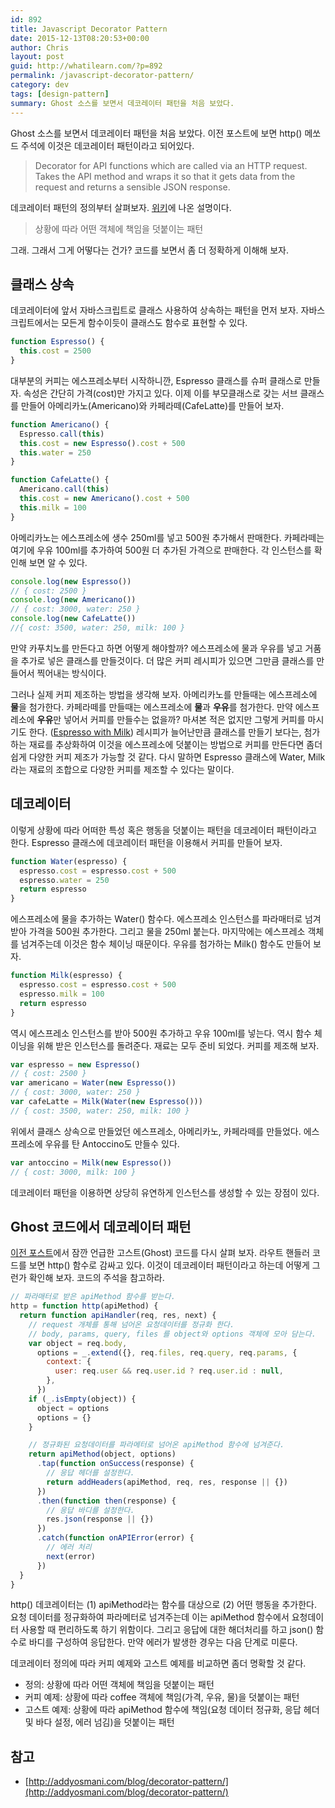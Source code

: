 ```yaml
---
id: 892
title: Javascript Decorator Pattern
date: 2015-12-13T08:20:53+00:00
author: Chris
layout: post
guid: http://whatilearn.com/?p=892
permalink: /javascript-decorator-pattern/
category: dev
tags: [design-pattern]
summary: Ghost 소스를 보면서 데코레이터 패턴을 처음 보았다.
---
```


Ghost 소스를 보면서 데코레이터 패턴을 처음 보았다. 이전 포스트에 보면 http() 메쏘드 주석에 이것은 데코레이터 패턴이라고 되어있다.

> Decorator for API functions which are called via an HTTP request. Takes the API method and wraps it so that it gets data from the request and returns a sensible JSON response.

데코레이터 패턴의 정의부터 살펴보자. [위키](https://ko.wikipedia.org/wiki/%EB%8D%B0%EC%BD%94%EB%A0%88%EC%9D%B4%ED%84%B0_%ED%8C%A8%ED%84%B4)에 나온 설명이다.

> 상황에 따라 어떤 객체에 책임을 덧붙이는 패턴

그래. 그래서 그게 어떻다는 건가? 코드를 보면서 좀 더 정확하게 이해해 보자.

## 클래스 상속

데코레이터에 앞서 자바스크립트로 클래스 사용하여 상속하는 패턴을 먼저 보자. 자바스크립트에서는 모든게 함수이듯이 클래스도 함수로 표현할 수 있다.

```javascript
function Espresso() {
  this.cost = 2500
}
```

대부분의 커피는 에스프레소부터 시작하니깐, Espresso 클래스를 슈퍼 클래스로 만들자. 속성은 간단히 가격(cost)만 가지고 있다. 이제 이를 부모클래스로 갖는 서브 클래스를 만들어 아메리카노(Americano)와 카페라떼(CafeLatte)를 만들어 보자.

```javascript
function Americano() {
  Espresso.call(this)
  this.cost = new Espresso().cost + 500
  this.water = 250
}

function CafeLatte() {
  Americano.call(this)
  this.cost = new Americano().cost + 500
  this.milk = 100
}
```

아메리카노는 에스프레소에 생수 250ml를 넣고 500원 추가해서 판매한다. 카페라떼는 여기에 우유 100ml를 추가하여 500원 더 추가된 가격으로 판매한다. 각 인스턴스를 확인해 보면 알 수 있다.

```javascript
console.log(new Espresso())
// { cost: 2500 }
console.log(new Americano())
// { cost: 3000, water: 250 }
console.log(new CafeLatte())
//{ cost: 3500, water: 250, milk: 100 }
```

만약 카푸치노를 만든다고 하면 어떻게 해야할까? 에스프레소에 물과 우유를 넣고 거품을 추가로 넣은 클래스를 만들것이다. 더 많은 커피 레시피가 있으면 그만큼 클래스를 만들어서 찍어내는 방식이다.

그러나 실제 커피 제조하는 방법을 생각해 보자. 아메리카노를 만들때는 에스프레소에 **물**을 첨가한다. 카페라떼를 만들때는 에스프레소에 **물**과 **우유**를 첨가한다. 만약 에스프레소에 **우유**만 넣어서 커피를 만들수는 없을까? 마셔본 적은 없지만 그렇게 커피를 마시기도 한다. ([Espresso with Milk](https://en.wikipedia.org/wiki/List_of_coffee_drinks#Espresso_with_milk)) 레시피가 늘어난만큼 클래스를 만들기 보다는, 첨가하는 재료를 추상화하여 이것을 에스프레소에 덧붙이는 방법으로 커피를 만든다면 좀더 쉽게 다양한 커피 제조가 가능할 것 같다. 다시 말하면 Espresso 클래스에 Water, Milk라는 재료의 조합으로 다양한 커피를 제조할 수 있다는 말이다.

## 데코레이터

이렇게 상황에 따라 어떠한 특성 혹은 행동을 덧붙이는 패턴을 데코레이터 패턴이라고 한다. Espresso 클래스에 데코레이터 패턴을 이용해서 커피를 만들어 보자.

```javascript
function Water(espresso) {
  espresso.cost = espresso.cost + 500
  espresso.water = 250
  return espresso
}
```

에스프레소에 물을 추가하는 Water() 함수다. 에스프레소 인스턴스를 파라매터로 넘겨받아 가격을 500원 추가한다. 그리고 물을 250ml 붙는다. 마지막에는 에스프레소 객체를 넘겨주는데 이것은 함수 체이닝 때문이다. 우유를 첨가하는 Milk() 함수도 만들어 보자.

```javascript
function Milk(espresso) {
  espresso.cost = espresso.cost + 500
  espresso.milk = 100
  return espresso
}
```

역시 에스프레소 인스턴스를 받아 500원 추가하고 우유 100ml를 넣는다. 역시 함수 체이닝을 위해 받은 인스턴스를 돌려준다. 재료는 모두 준비 되었다. 커피를 제조해 보자.

```javascript
var espresso = new Espresso()
// { cost: 2500 }
var americano = Water(new Espresso())
// { cost: 3000, water: 250 }
var cafeLatte = Milk(Water(new Espresso()))
// { cost: 3500, water: 250, milk: 100 }
```

위에서 클래스 상속으로 만들었던 에스프레소, 아메리카노, 카페라떼를 만들었다. 에스프레소에 우유를 탄 Antoccino도 만들수 있다.

```javascript
var antoccino = Milk(new Espresso())
// { cost: 3000, milk: 100 }
```

데코레이터 패턴을 이용하면 상당히 유연하게 인스턴스를 생성할 수 있는 장점이 있다.

## Ghost 코드에서 데코레이터 패턴

<a href="http://whatilearn.com/ghost-%eb%9d%bc%ec%9a%b0%ed%8c%85-%eb%a1%9c%ec%a7%81-%eb%b6%84%ec%84%9d/">이전 포스트</a>에서 잠깐 언급한 고스트(Ghost) 코드를 다시 살펴 보자. 라우트 핸들러 코드를 보면 http() 함수로 감싸고 있다. 이것이 데코레이터 패턴이라고 하는데 어떻게 그런가 확인해 보자. 코드의 주석을 참고하라.

```javascript
// 파라매터로 받은 apiMethod 함수를 받는다.
http = function http(apiMethod) {
  return function apiHandler(req, res, next) {
    // request 개체를 통해 넘어온 요청데이터를 정규화 한다.
    // body, params, query, files 를 object와 options 객체에 모아 담는다.
    var object = req.body,
      options = _.extend({}, req.files, req.query, req.params, {
        context: {
          user: req.user && req.user.id ? req.user.id : null,
        },
      })
    if (_.isEmpty(object)) {
      object = options
      options = {}
    }

    // 정규화된 요청데이터를 파라메터로 넘어온 apiMethod 함수에 넘겨준다.
    return apiMethod(object, options)
      .tap(function onSuccess(response) {
        // 응답 헤더를 설정한다.
        return addHeaders(apiMethod, req, res, response || {})
      })
      .then(function then(response) {
        // 응답 바디를 설정한다.
        res.json(response || {})
      })
      .catch(function onAPIError(error) {
        // 에러 처리
        next(error)
      })
  }
}
```

http() 데코레이터는 (1) apiMethod라는 함수를 대상으로 (2) 어떤 행동을 추가한다. 요청 데이터를 정규화하여 파라메터로 넘겨주는데 이는 apiMethod 함수에서 요청데이터 사용할 때 편리하도록 하기 위함이다. 그리고 응답에 대한 해더처리를 하고 json() 함수로 바디를 구성하여 응답한다. 만약 에러가 발생한 경우는 다음 단계로 미룬다.

데코레이터 정의에 따라 커피 예제와 고스트 예제를 비교하면 좀더 명확할 것 같다.

- 정의: 상황에 따라 어떤 객체에 책임을 덧붙이는 패턴
- 커피 예제: 상황에 따라 coffee 객체에 책임(가격, 우유, 물)을 덧붙이는 패턴
- 고스트 예제: 상황에 따라 apiMethod 함수에 책임(요청 데이터 정규화, 응답 헤더 및 바다 설정, 에러 넘김)을 덧붙이는 패턴

## 참고

- [http://addyosmani.com/blog/decorator-pattern/](http://addyosmani.com/blog/decorator-pattern/)
